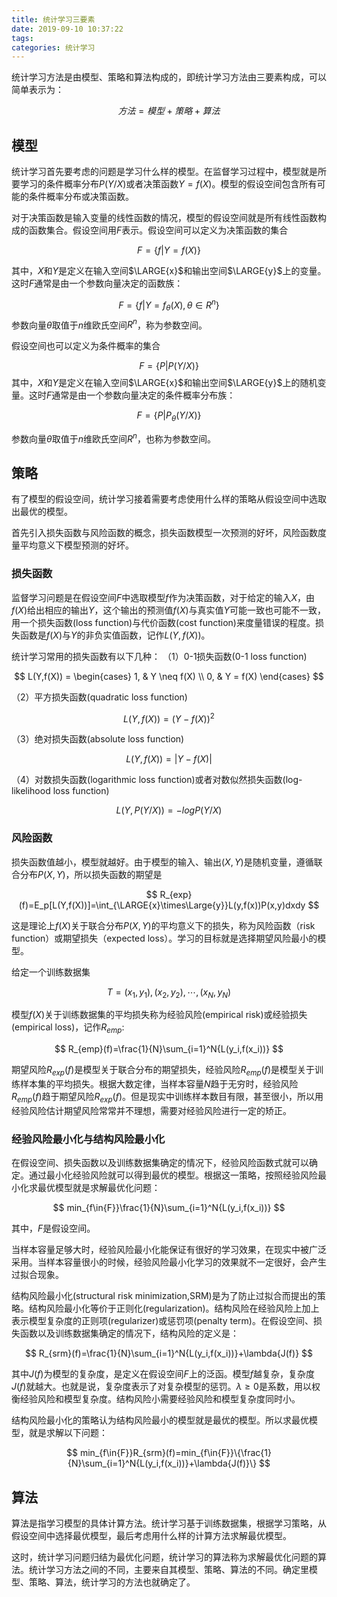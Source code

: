 ```yaml
---
title: 统计学习三要素
date: 2019-09-10 10:37:22
tags:
categories: 统计学习
---
```


统计学习方法是由模型、策略和算法构成的，即统计学习方法由三要素构成，可以简单表示为：

$$
方法=模型+策略+算法
$$
<!-- more --> 
## 模型
统计学习首先要考虑的问题是学习什么样的模型。在监督学习过程中，模型就是所要学习的条件概率分布$P(Y/X)$或者决策函数$Y=f(X)$。模型的假设空间包含所有可能的条件概率分布或决策函数。  

对于决策函数是输入变量的线性函数的情况，模型的假设空间就是所有线性函数构成的函数集合。假设空间用$F$表示。假设空间可以定义为决策函数的集合

$$
F=\{f|Y=f(X)\}
$$

其中，$X$和$Y$是定义在输入空间$\LARGE{x}$和输出空间$\LARGE{y}$上的变量。这时$F$通常是由一个参数向量决定的函数族：

$$
F=\{f|Y=f_\theta(X),\theta\in{R^n}\}
$$
参数向量$\theta$取值于$n$维欧氏空间$R^n$，称为参数空间。

假设空间也可以定义为条件概率的集合

$$
F=\{P|P(Y/X)\}
$$
其中，$X$和$Y$是定义在输入空间$\LARGE{x}$和输出空间$\LARGE{y}$上的随机变量。这时$F$通常是由一个参数向量决定的条件概率分布族：

$$
F=\{P|P_\theta(Y/X)\}
$$

参数向量$\theta$取值于$n$维欧氏空间$R^n$，也称为参数空间。

## 策略
有了模型的假设空间，统计学习接着需要考虑使用什么样的策略从假设空间中选取出最优的模型。  

首先引入损失函数与风险函数的概念，损失函数模型一次预测的好坏，风险函数度量平均意义下模型预测的好坏。

### 损失函数
监督学习问题是在假设空间$F$中选取模型$f$作为决策函数，对于给定的输入$X$，由$f(X)$给出相应的输出$Y$，这个输出的预测值$f(X)$与真实值$Y$可能一致也可能不一致，用一个损失函数(loss function)与代价函数(cost function)来度量错误的程度。损失函数是$f(X)$与$Y$的非负实值函数，记作$L(Y,f(X))$。

统计学习常用的损失函数有以下几种：
（1）0-1损失函数(0-1 loss function)  

$$
L(Y,f(X)) = \begin{cases}  
1, & Y \neq f(X) \\
0, & Y = f(X)
\end{cases}
$$

（2）平方损失函数(quadratic loss function)

$$
L(Y,f(X)) = (Y-f(X))^2
$$

（3）绝对损失函数(absolute loss function)

$$
L(Y,f(X)) = |Y-f(X)|
$$

（4）对数损失函数(logarithmic loss function)或者对数似然损失函数(log-likelihood loss function)

$$
L(Y,P(Y/X)) = -log{P(Y/X)}
$$

### 风险函数

损失函数值越小，模型就越好。由于模型的输入、输出$(X,Y)$是随机变量，遵循联合分布$P(X,Y)$，所以损失函数的期望是

$$
R_{exp}(f)=E_p[L(Y,f(X))]=\int_{\LARGE{x}\times\Large{y}}L(y,f(x))P(x,y)dxdy
$$

这是理论上$f(X)$关于联合分布$P(X,Y)$的平均意义下的损失，称为风险函数（risk function）或期望损失（expected loss）。学习的目标就是选择期望风险最小的模型。

给定一个训练数据集

$$
T={(x_1,y_1),(x_2,y_2),\cdots,(x_N,y_N)}
$$

模型$f(X)$关于训练数据集的平均损失称为经验风险(empirical risk)或经验损失(empirical loss)，记作$R_{emp}$:

$$
R_{emp}(f)=\frac{1}{N}\sum_{i=1}^N{L(y_i,f(x_i))}
$$

期望风险$R_{exp}(f)$是模型关于联合分布的期望损失，经验风险$R_{emp}(f)$是模型关于训练样本集的平均损失。根据大数定律，当样本容量$N$趋于无穷时，经验风险$R_{emp}(f)$趋于期望风险$R_{exp}(f)$。但是现实中训练样本数目有限，甚至很小，所以用经验风险估计期望风险常常并不理想，需要对经验风险进行一定的矫正。

### 经验风险最小化与结构风险最小化

在假设空间、损失函数以及训练数据集确定的情况下，经验风险函数式就可以确定。通过最小化经验风险就可以得到最优的模型。根据这一策略，按照经验风险最小化求最优模型就是求解最优化问题：

$$
min_{f\in{F}}\frac{1}{N}\sum_{i=1}^N{L(y_i,f(x_i))}
$$

其中，$F$是假设空间。

当样本容量足够大时，经验风险最小化能保证有很好的学习效果，在现实中被广泛采用。当样本容量很小的时候，经验风险最小化学习的效果就不一定很好，会产生过拟合现象。  

结构风险最小化(structural risk minimization,SRM)是为了防止过拟合而提出的策略。结构风险最小化等价于正则化(regularization)。结构风险在经验风险上加上表示模型复杂度的正则项(regularizer)或惩罚项(penalty term)。在假设空间、损失函数以及训练数据集确定的情况下，结构风险的定义是：

$$
R_{srm}(f)=\frac{1}{N}\sum_{i=1}^N{L(y_i,f(x_i))}+\lambda{J(f)}
$$

其中$J(f)$为模型的复杂度，是定义在假设空间$F$上的泛函。模型$f$越复杂，复杂度$J(f)$就越大。也就是说，复杂度表示了对复杂模型的惩罚。$\lambda\geq{0}$是系数，用以权衡经验风险和模型复杂度。结构风险小需要经验风险和模型复杂度同时小。

结构风险最小化的策略认为结构风险最小的模型就是最优的模型。所以求最优模型，就是求解以下问题：

$$
min_{f\in{F}}R_{srm}(f)=min_{f\in{F}}\{\frac{1}{N}\sum_{i=1}^N{L(y_i,f(x_i))}+\lambda{J(f)}\}
$$

## 算法

算法是指学习模型的具体计算方法。统计学习基于训练数据集，根据学习策略，从假设空间中选择最优模型，最后考虑用什么样的计算方法求解最优模型。

这时，统计学习问题归结为最优化问题，统计学习的算法称为求解最优化问题的算法。统计学习方法之间的不同，主要来自其模型、策略、算法的不同。确定里模型、策略、算法，统计学习的方法也就确定了。
